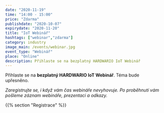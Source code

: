 ```yaml
---
date: "2020-11-19"
time: "14:00 - 15:00"
price: "Zdarma"
publishdate: "2020-10-07"
expirydate: "2020-11-20"
title: "IoT Webinář"
hashtags: ["webinar","zdarma"]
category: industry
image_main: /events/webinar.jpg
event_type: "Webinář"
place: "Online"
description: Přihlaste se na bezplatný HARDWARIO IoT Webinář
---
```


Přihlaste se na **bezplatný HARDWARIO IoT Webinář**. Téma bude upřesněno.

_Zaregistrujte se, i když vám čas webináře nevyhovuje. Po proběhnutí vám pošleme záznam webináře, prezentaci a odkazy._

{{% section "Registrace" %}}

<script charset="utf-8" type="text/javascript" src="//js.hsforms.net/forms/shell.js"></script>
<script>
jQuery(window).scroll(function() {
if (!jQuery('.hbspt-form').length) {
hbspt.forms.create({
    portalId: "5453210",
    formId: "ba424800-240e-456e-835b-811e327f0ccd"
});
}
});
</script>
